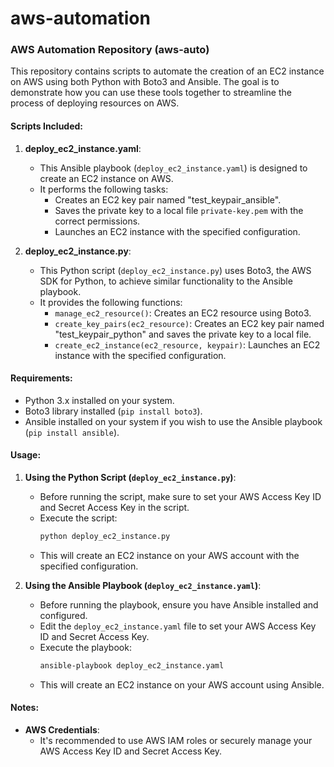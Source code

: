 # aws-automation
### AWS Automation Repository (aws-auto)

This repository contains scripts to automate the creation of an EC2 instance on AWS using both Python with Boto3 and Ansible. The goal is to demonstrate how you can use these tools together to streamline the process of deploying resources on AWS.

#### Scripts Included:

1. **deploy_ec2_instance.yaml**:
   - This Ansible playbook (`deploy_ec2_instance.yaml`) is designed to create an EC2 instance on AWS.
   - It performs the following tasks:
     - Creates an EC2 key pair named "test_keypair_ansible".
     - Saves the private key to a local file `private-key.pem` with the correct permissions.
     - Launches an EC2 instance with the specified configuration.

2. **deploy_ec2_instance.py**:
   - This Python script (`deploy_ec2_instance.py`) uses Boto3, the AWS SDK for Python, to achieve similar functionality to the Ansible playbook.
   - It provides the following functions:
     - `manage_ec2_resource()`: Creates an EC2 resource using Boto3.
     - `create_key_pairs(ec2_resource)`: Creates an EC2 key pair named "test_keypair_python" and saves the private key to a local file.
     - `create_ec2_instance(ec2_resource, keypair)`: Launches an EC2 instance with the specified configuration.

#### Requirements:
- Python 3.x installed on your system.
- Boto3 library installed (`pip install boto3`).
- Ansible installed on your system if you wish to use the Ansible playbook (`pip install ansible`).

#### Usage:

1. **Using the Python Script (`deploy_ec2_instance.py`)**:
   - Before running the script, make sure to set your AWS Access Key ID and Secret Access Key in the script.
   - Execute the script:
     ```bash
     python deploy_ec2_instance.py
     ```
   - This will create an EC2 instance on your AWS account with the specified configuration.

2. **Using the Ansible Playbook (`deploy_ec2_instance.yaml`)**:
   - Before running the playbook, ensure you have Ansible installed and configured.
   - Edit the `deploy_ec2_instance.yaml` file to set your AWS Access Key ID and Secret Access Key.
   - Execute the playbook:
     ```bash
     ansible-playbook deploy_ec2_instance.yaml
     ```
   - This will create an EC2 instance on your AWS account using Ansible.

#### Notes:
- **AWS Credentials**:
  - It's recommended to use AWS IAM roles or securely manage your AWS Access Key ID and Secret Access Key.
